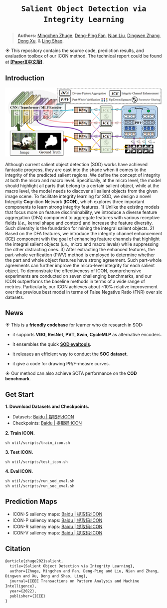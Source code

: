 # <p align=center>`Salient Object Detection via Integrity Learning`</p><!-- omit in toc -->

> **Authors:**
> [Mingchen Zhuge](https://github.com/GewelsJI),
> [Deng-Ping Fan](https://dengpingfan.github.io/),
> [Nian Liu](https://scholar.google.com/citations?user=ZSilWs4AAAAJ&hl=zh-CN),
> [Dingwen Zhang](https://scholar.google.com/citations?user=lKFZwK0AAAAJ&hl=zh-CN&oi=sra),
> [Dong Xu](https://scholar.google.com/citations?user=7Hdu5k4AAAAJ&hl=zh-CN), &
> [Ling Shao](https://scholar.google.com/citations?user=z84rLjoAAAAJ&hl=zh-CN).

☀️ This repository contains the source code, prediction results, and evaluation toolbox of our ICON method. The technical report could be found at [**[Paper]**](https://arxiv.org/pdf/2101.07663.pdf)[**[中文版]**](https://dengpingfan.github.io/papers/[2022][TPAMI]ICON_Chinese.pdf).

## Introduction
![framework](util/figure/framework.png) 

Although current salient object detection (SOD) works have achieved fantastic progress, they are cast into the shade when it comes to the integrity of the predicted salient regions. We define the concept of integrity at both the micro and macro level. Specifically, at the micro level, the model should highlight all parts that belong to a certain salient object, while at the macro level, the model needs to discover all salient objects from the given image scene. To facilitate integrity learning for SOD, we design a novel **I**ntegrity **Co**gnition **N**etwork (**ICON**), which explores three important components to learn strong integrity features. 1) Unlike the existing models that focus more on feature discriminability, we introduce a  diverse feature aggregation (DFA) component to aggregate features with various receptive fields (*i.e.,* kernel shape and context) and increase the feature diversity. Such diversity is the foundation for mining the integral salient objects. 2) Based on the DFA features, we introduce the integrity channel enhancement (ICE) component with the goal of enhancing feature channels that highlight the integral salient objects (*i.e.,* micro and macro levels) while suppressing the other distracting ones. 3) After extracting the enhanced features, the part-whole verification (PWV) method is employed to determine whether the part and whole object features have strong agreement. Such part-whole agreements can further improve the micro-level integrity for each salient object. To demonstrate the effectiveness of ICON, comprehensive experiments are conducted on seven challenging benchmarks, and our ICON outperforms the baseline methods in terms of a wide range of metrics. Particularly, our ICON achieves about ~10% relative improvement over the previous best model in terms of False Negative Ratio (FNR) over six datasets.

## News
☀️ This is a **friendly codebase** for learner who do research in SOD:

- it supports **VGG, ResNet, PVT, Swin, CycleMLP** as alternative encoders.

- it ensembles the quick **[SOD evaltools](https://github.com/mczhuge/SOCToolbox).**

- it releases an efficient way to conduct the **SOC dataset**.

- it give a code for drawing PR/F-measre curves.

☀️ Our method can also achieve SOTA performance on the **COD benchmark**.

## Get Start
**1. Download Datasets and Checkpoints.**

- Datasets: [Baidu | 提取码:ICON](https://pan.baidu.com/s/1zFXR-xIykUhoj86kiQ3GxA) 
- Checkpoints: [Baidu | 提取码:ICON](https://pan.baidu.com/s/1zFXR-xIykUhoj86kiQ3GxA) 

**2. Train ICON.**
```
sh util/scripts/train_icon.sh
```

**3. Test ICON.**
```
sh util/scripts/test_icon.sh
```

**4. Eval ICON.**
```
sh util/scripts/run_sod_eval.sh
sh util/scripts/run_soc_eval.sh
```

## Prediction Maps
- ICON-S saliency maps: [Baidu | 提取码:ICON](https://pan.baidu.com/s/18_61oFS2iTlsenFEFKAjzg) 
- ICON-P saliency maps: [Baidu | 提取码:ICON](https://pan.baidu.com/s/1Qk7rXrkdrkNgpeHbEaBZUA) 
- ICON-R saliency maps: [Baidu | 提取码:ICON](https://pan.baidu.com/s/13QxDdOMrSrXj_O_XlWwhbw) 
- ICON-V saliency maps: [Baidu | 提取码:ICON](https://pan.baidu.com/s/1lded2LsYb07uAMGDT9XNNA) 

<!--
## Qualitative Comparison
![result4](util/figure/result_4.png) 
![result2](util/figure/result_2.png) 
## Quantitative Comparison
![result1](util/figure/result_1.png)
![result5](util/figure/result_5.png) 
-->

## Citation
```
@article{zhuge2021salient,
  title={Salient Object Detection via Integrity Learning},
  author={Zhuge, Mingchen and Fan, Deng-Ping and Liu, Nian and Zhang, Dingwen and Xu, Dong and Shao, Ling},
  journal={IEEE Transactions on Pattern Analysis and Machine Intelligence},
  year={2022},
  publisher={IEEE}
}
```
